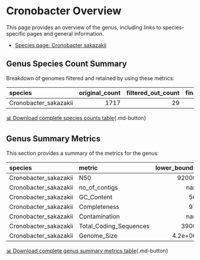 # Cronobacter Overview
This page provides an overview of the genus, including links to species-specific pages and general information.

- [Species page: Cronobacter sakazakii](/Cronobacter/Cronobacter_sakazakii/)
## Genus Species Count Summary
Breakdown of genomes filtered and retained by using these metrics:

| species               |   original_count |   filtered_out_count |   final_count |
|:----------------------|-----------------:|---------------------:|--------------:|
| Cronobacter_sakazakii |             1717 |                   29 |          1688 |


[📊 Download complete species counts table](species_counts.csv){.md-button}
## Genus Summary Metrics
This section provides a summary of the metrics for the genus:

| species               | metric                 |   lower_bounds |   upper_bounds |
|:----------------------|:-----------------------|---------------:|---------------:|
| Cronobacter_sakazakii | N50                    |    92000       |        nan     |
| Cronobacter_sakazakii | no_of_contigs          |      nan       |        140     |
| Cronobacter_sakazakii | GC_Content             |       56       |         58     |
| Cronobacter_sakazakii | Completeness           |       97       |        nan     |
| Cronobacter_sakazakii | Contamination          |      nan       |          4     |
| Cronobacter_sakazakii | Total_Coding_Sequences |     3900       |       4800     |
| Cronobacter_sakazakii | Genome_Size            |        4.2e+06 |          5e+06 |


[📊 Download complete genus summary metrics table](genus_summary_metrics.csv){.md-button}
